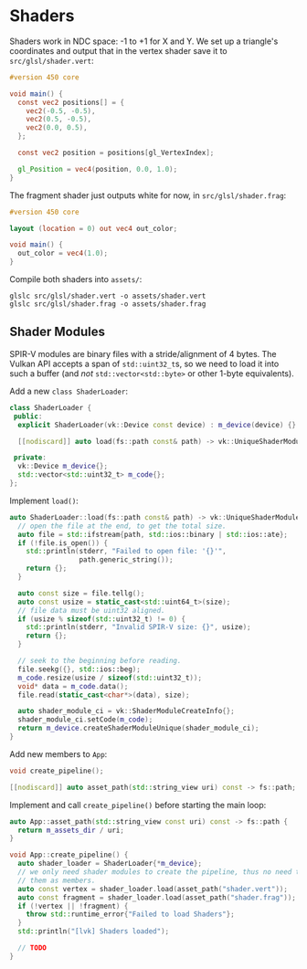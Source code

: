 # Shaders

Shaders work in NDC space: -1 to +1 for X and Y. We set up a triangle's coordinates and output that in the vertex shader save it to `src/glsl/shader.vert`:

```glsl
#version 450 core

void main() {
  const vec2 positions[] = {
    vec2(-0.5, -0.5),
    vec2(0.5, -0.5),
    vec2(0.0, 0.5),
  };

  const vec2 position = positions[gl_VertexIndex];

  gl_Position = vec4(position, 0.0, 1.0);
}
```

The fragment shader just outputs white for now, in `src/glsl/shader.frag`:

```glsl
#version 450 core

layout (location = 0) out vec4 out_color;

void main() {
  out_color = vec4(1.0);
}
```

Compile both shaders into `assets/`:

```
glslc src/glsl/shader.vert -o assets/shader.vert
glslc src/glsl/shader.frag -o assets/shader.frag
```

## Shader Modules

SPIR-V modules are binary files with a stride/alignment of 4 bytes. The Vulkan API accepts a span of `std::uint32_t`s, so we need to load it into such a buffer (and _not_ `std::vector<std::byte>` or other 1-byte equivalents).

Add a new `class ShaderLoader`:

```cpp
class ShaderLoader {
 public:
  explicit ShaderLoader(vk::Device const device) : m_device(device) {}

  [[nodiscard]] auto load(fs::path const& path) -> vk::UniqueShaderModule;

 private:
  vk::Device m_device{};
  std::vector<std::uint32_t> m_code{};
};
```

Implement `load()`:

```cpp
auto ShaderLoader::load(fs::path const& path) -> vk::UniqueShaderModule {
  // open the file at the end, to get the total size.
  auto file = std::ifstream{path, std::ios::binary | std::ios::ate};
  if (!file.is_open()) {
    std::println(stderr, "Failed to open file: '{}'",
                 path.generic_string());
    return {};
  }

  auto const size = file.tellg();
  auto const usize = static_cast<std::uint64_t>(size);
  // file data must be uint32 aligned.
  if (usize % sizeof(std::uint32_t) != 0) {
    std::println(stderr, "Invalid SPIR-V size: {}", usize);
    return {};
  }

  // seek to the beginning before reading.
  file.seekg({}, std::ios::beg);
  m_code.resize(usize / sizeof(std::uint32_t));
  void* data = m_code.data();
  file.read(static_cast<char*>(data), size);

  auto shader_module_ci = vk::ShaderModuleCreateInfo{};
  shader_module_ci.setCode(m_code);
  return m_device.createShaderModuleUnique(shader_module_ci);
}
```

Add new members to `App`:

```cpp
void create_pipeline();

[[nodiscard]] auto asset_path(std::string_view uri) const -> fs::path;
```

Implement and call `create_pipeline()` before starting the main loop:

```cpp
auto App::asset_path(std::string_view const uri) const -> fs::path {
  return m_assets_dir / uri;
}

void App::create_pipeline() {
  auto shader_loader = ShaderLoader{*m_device};
  // we only need shader modules to create the pipeline, thus no need to store
  // them as members.
  auto const vertex = shader_loader.load(asset_path("shader.vert"));
  auto const fragment = shader_loader.load(asset_path("shader.frag"));
  if (!vertex || !fragment) {
    throw std::runtime_error{"Failed to load Shaders"};
  }
  std::println("[lvk] Shaders loaded");

  // TODO
}
```
